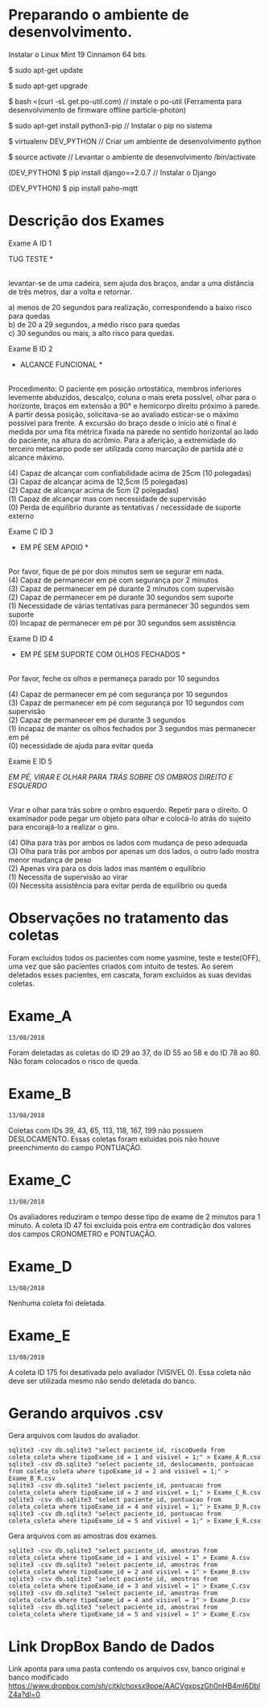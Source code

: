 # Preparando o ambiente de desenvolvimento.

Instalar o Linux Mint 19 Cinnamon 64 bits

$ sudo apt-get update

$ sudo apt-get upgrade

$ bash <(curl -sL get.po-util.com) // instale o po-util (Ferramenta para desenvolvimento de firmware offline particle-photon)

$ sudo apt-get install python3-pip // Instalar o pip no sistema 

$ virtualenv DEV_PYTHON // Criar um ambiente de desenvolvimento python

$ source activate // Levantar o ambiente de desenvolvimento /bin/activate

(DEV_PYTHON) $ pip install django==2.0.7 // Instalar o Django 
    
(DEV_PYTHON) $ pip install paho-mqtt




# Descrição dos Exames

Exame A ID 1

TUG TESTE *</br></br>

levantar-se de uma cadeira, sem ajuda dos braços, andar a uma distância de três metros, dar a volta e retornar.</br>

a) menos de 20 segundos para realização, correspondendo a baixo risco para quedas</br>
b) de 20 a 29 segundos, a médio risco para quedas</br>
c) 30 segundos ou mais, a alto risco para quedas.</br>






Exame B ID 2

* ALCANCE FUNCIONAL *</br></br>

Procedimento: O paciente em posição ortostática, membros inferiores levemente abduzidos, descalço, coluna o mais ereta possível, olhar para o horizonte, braços em extensão a 90° e hemicorpo direito próximo à parede. A partir dessa posição, solicitava-se ao avaliado esticar-se o máximo possível para frente. A excursão do braço desde o início até o final é medida por uma fita métrica fixada na parede no sentido horizontal ao lado do paciente, na altura do acrômio. Para a aferição, a extremidade do terceiro metacarpo pode ser utilizada como marcação de partida até o alcance máximo. </br>

(4) Capaz de alcançar com confiabilidade acima de 25cm (10 polegadas)</br>
(3) Capaz de alcançar acima de 12,5cm (5 polegadas)</br>
(2) Capaz de alcançar acima de 5cm (2 polegadas)</br>
(1) Capaz de alcançar mas com necessidade de supervisão</br>
(0) Perda de equilíbrio durante as tentativas / necessidade de suporte externo</br>






Exame C ID 3



* EM PÉ SEM APOIO *</br></br>

 Por favor, fique de pé por dois minutos sem se segurar em nada.</br>
(4) Capaz de permanecer em pé com segurança por 2 minutos</br>
(3) Capaz de permanecer em pé durante 2 minutos com supervisão</br>
(2) Capaz de permanecer em pé durante 30 segundos sem suporte</br>
(1) Necessidade de várias tentativas para permanecer 30 segundos sem suporte</br>
(0) Incapaz de permanecer em pé por 30 segundos sem assistência</br>






Exame D ID 4


* EM PÉ SEM SUPORTE COM OLHOS FECHADOS *</br></br>

Por favor, feche os olhos e permaneça parado por 10 segundos</br>

(4) Capaz de permanecer em pé com segurança por 10 segundos</br>
(3) Capaz de permanecer em pé com segurança por 10 segundos com supervisão</br>
(2) Capaz de permanecer em pé durante 3 segundos</br>
(1) Incapaz de manter os olhos fechados por 3 segundos mas permanecer em pé </br>
(0) necessidade de ajuda para evitar queda</br>



Exame E ID 5


*EM PÉ, VIRAR E OLHAR PARA TRÁS SOBRE OS OMBROS DIREITO E ESQUERDO*</br></br>

Virar e olhar para trás sobre o ombro esquerdo. Repetir para o direito. O examinador pode pegar um objeto para olhar e colocá-lo atrás do sujeito para encorajá-lo a realizar o giro.</br>

(4) Olha para trás por ambos os lados com mudança de peso adequada</br>
(3) Olha para trás por ambos por apenas um dos lados, o outro lado mostra menor mudança de peso</br>
(2) Apenas vira para os dois lados mas mantém o equilíbrio</br>
(1) Necessita de supervisão ao virar</br>
(0) Necessita assistência para evitar perda de equilíbrio ou queda</br>


# Observações no tratamento das coletas
Foram excluidos todos os pacientes com nome yasmine, teste e teste(OFF), uma vez que são pacientes criados com intuito de testes. Ao serem deletados esses pacientes, em cascata, foram excluidos as suas devidas coletas. 

# Exame_A

    13/08/2018
Foram deletadas as coletas do ID 29 ao 37, do ID 55 ao 58 e do ID 78 ao 80. Não foram colocados o risco de queda.

# Exame_B

    13/08/2018
Coletas com IDs 39, 43, 65, 113, 118, 167, 199 não possuem DESLOCAMENTO. Essas coletas foram exluidas pois não houve preenchimento do campo PONTUAÇÂO. 

# Exame_C

    13/08/2018
Os avaliadores reduziram o tempo desse tipo de exame de 2 minutos para 1 minuto. A coleta ID 47 foi excluída pois entra em contradição dos valores dos campos CRONOMETRO e PONTUAÇÂO. 

# Exame_D

    13/08/2018
Nenhuma coleta foi deletada. 

# Exame_E

    13/08/2018
A coleta ID 175 foi desativada pelo avaliador (VISIVEL 0). Essa coleta não deve ser utilizada mesmo não sendo deletada do banco.



# Gerando arquivos .csv
Gera arquivos com laudos do avaliador.
   
    sqlite3 -csv db.sqlite3 "select paciente_id, riscoQueda from coleta_coleta where tipoExame_id = 1 and visivel = 1;" > Exame_A_R.csv
    sqlite3 -csv db.sqlite3 "select paciente_id, deslocamento, pontuacao from coleta_coleta where tipoExame_id = 2 and visivel = 1;" > Exame_B_R.csv
    sqlite3 -csv db.sqlite3 "select paciente_id, pontuacao from coleta_coleta where tipoExame_id = 3 and visivel = 1;" > Exame_C_R.csv
    sqlite3 -csv db.sqlite3 "select paciente_id, pontuacao from coleta_coleta where tipoExame_id = 4 and visivel = 1;" > Exame_D_R.csv
    sqlite3 -csv db.sqlite3 "select paciente_id, pontuacao from coleta_coleta where tipoExame_id = 5 and visivel = 1;" > Exame_E_R.csv

Gera arquivos com as amostras dos exames.
    
    sqlite3 -csv db.sqlite3 "select paciente_id, amostras from coleta_coleta where tipoExame_id = 1 and visivel = 1" > Exame_A.csv
    sqlite3 -csv db.sqlite3 "select paciente_id, amostras from coleta_coleta where tipoExame_id = 2 and visivel = 1" > Exame_B.csv
    sqlite3 -csv db.sqlite3 "select paciente_id, amostras from coleta_coleta where tipoExame_id = 3 and visivel = 1" > Exame_C.csv
    sqlite3 -csv db.sqlite3 "select paciente_id, amostras from coleta_coleta where tipoExame_id = 4 and visivel = 1" > Exame_D.csv
    sqlite3 -csv db.sqlite3 "select paciente_id, amostras from coleta_coleta where tipoExame_id = 5 and visivel = 1" > Exame_E.csv

# Link DropBox Bando de Dados
Link aponta para uma pasta contendo os arquivos csv, banco original e banco modificado
    https://www.dropbox.com/sh/cjtklchoxsx9poe/AACVgxpszGh0nHB4ml6DblZ4a?dl=0
